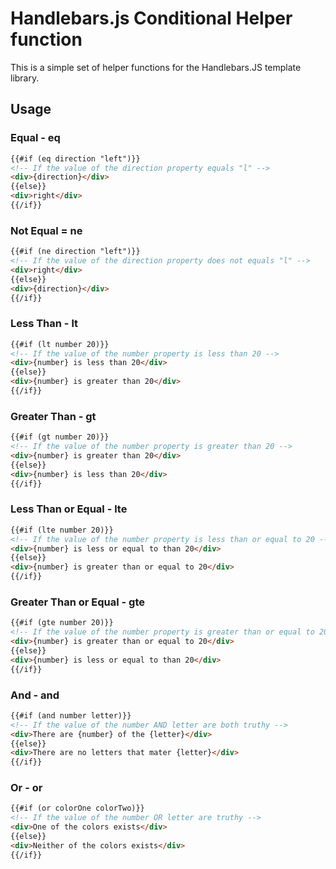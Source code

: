# Handlebars.js Conditional Helper function
This is a simple set of helper functions for the Handlebars.JS template library.

## Usage
### Equal - eq
```html
{{#if (eq direction "left")}}
<!-- If the value of the direction property equals "l" -->
<div>{direction}</div>
{{else}}
<div>right</div>
{{/if}}
```
### Not Equal = ne
```html
{{#if (ne direction "left")}}
<!-- If the value of the direction property does not equals "l" -->
<div>right</div>
{{else}}
<div>{direction}</div>
{{/if}}
```

### Less Than - lt
```html
{{#if (lt number 20)}}
<!-- If the value of the number property is less than 20 -->
<div>{number} is less than 20</div>
{{else}}
<div>{number} is greater than 20</div>
{{/if}}
```

### Greater Than - gt
```html
{{#if (gt number 20)}}
<!-- If the value of the number property is greater than 20 -->
<div>{number} is greater than 20</div>
{{else}}
<div>{number} is less than 20</div>
{{/if}}
```

### Less Than or Equal - lte
```html
{{#if (lte number 20)}}
<!-- If the value of the number property is less than or equal to 20 -->
<div>{number} is less or equal to than 20</div>
{{else}}
<div>{number} is greater than or equal to 20</div>
{{/if}}
```

### Greater Than or Equal - gte
```html
{{#if (gte number 20)}}
<!-- If the value of the number property is greater than or equal to 20 -->
<div>{number} is greater than or equal to 20</div>
{{else}}
<div>{number} is less or equal to than 20</div>
{{/if}}
```

### And - and
```html
{{#if (and number letter)}}
<!-- If the value of the number AND letter are both truthy -->
<div>There are {number} of the {letter}</div>
{{else}}
<div>There are no letters that mater {letter}</div>
{{/if}}
```

### Or - or
```html
{{#if (or colorOne colorTwo)}}
<!-- If the value of the number OR letter are truthy -->
<div>One of the colors exists</div>
{{else}}
<div>Neither of the colors exists</div>
{{/if}}
```
